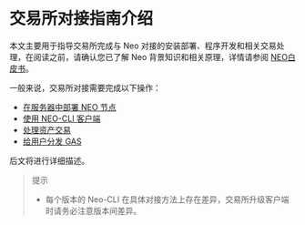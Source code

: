 # 交易所对接指南介绍

本文主要用于指导交易所完成与 Neo 对接的安装部署、程序开发和相关交易处理，在阅读之前，请确认您已了解 Neo 背景知识和相关原理，详情请参阅 [NEO白皮书](../basic/whitepaper.md)。

一般来说，交易所对接需要完成以下操作：

- [在服务器中部署 NEO 节点](deploynode.md)
- [使用 NEO-CLI 客户端](client.md)
- [处理资产交易](transaction.md)
- [给用户分发 GAS](gas.md)

后文将进行详细描述。

> 提示
>
> - 每个版本的 Neo-CLI 在具体对接方法上存在差异，交易所升级客户端时请务必注意版本间差异。



